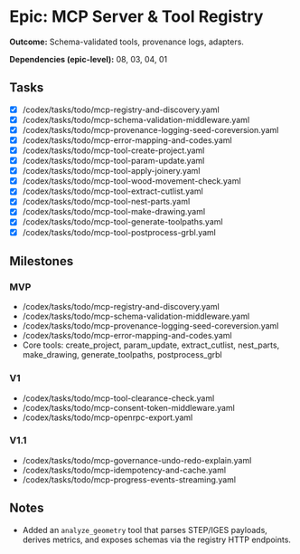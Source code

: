 # Epic: MCP Server & Tool Registry

**Outcome:** Schema-validated tools, provenance logs, adapters.

**Dependencies (epic-level):** 08, 03, 04, 01

## Tasks
- [x] /codex/tasks/todo/mcp-registry-and-discovery.yaml
- [x] /codex/tasks/todo/mcp-schema-validation-middleware.yaml
- [x] /codex/tasks/todo/mcp-provenance-logging-seed-coreversion.yaml
- [x] /codex/tasks/todo/mcp-error-mapping-and-codes.yaml
- [x] /codex/tasks/todo/mcp-tool-create-project.yaml
- [x] /codex/tasks/todo/mcp-tool-param-update.yaml
- [x] /codex/tasks/todo/mcp-tool-apply-joinery.yaml
- [x] /codex/tasks/todo/mcp-tool-wood-movement-check.yaml
- [x] /codex/tasks/todo/mcp-tool-extract-cutlist.yaml
- [x] /codex/tasks/todo/mcp-tool-nest-parts.yaml
- [x] /codex/tasks/todo/mcp-tool-make-drawing.yaml
- [x] /codex/tasks/todo/mcp-tool-generate-toolpaths.yaml
- [x] /codex/tasks/todo/mcp-tool-postprocess-grbl.yaml

## Milestones

### MVP
- /codex/tasks/todo/mcp-registry-and-discovery.yaml
- /codex/tasks/todo/mcp-schema-validation-middleware.yaml
- /codex/tasks/todo/mcp-provenance-logging-seed-coreversion.yaml
- /codex/tasks/todo/mcp-error-mapping-and-codes.yaml
- Core tools: create_project, param_update, extract_cutlist, nest_parts, make_drawing, generate_toolpaths, postprocess_grbl

### V1
- /codex/tasks/todo/mcp-tool-clearance-check.yaml
- /codex/tasks/todo/mcp-consent-token-middleware.yaml
- /codex/tasks/todo/mcp-openrpc-export.yaml

### V1.1
- /codex/tasks/todo/mcp-governance-undo-redo-explain.yaml
- /codex/tasks/todo/mcp-idempotency-and-cache.yaml
- /codex/tasks/todo/mcp-progress-events-streaming.yaml

## Notes
- Added an `analyze_geometry` tool that parses STEP/IGES payloads, derives metrics, and exposes schemas via the registry HTTP endpoints.

